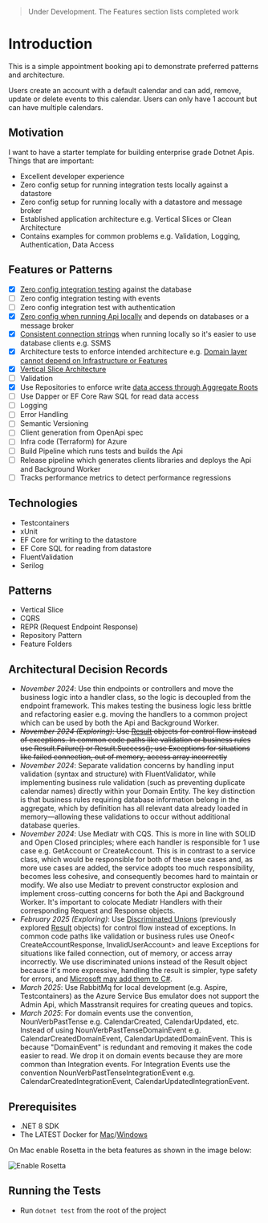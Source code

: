 > Under Development. The Features section lists completed work

# Introduction

This is a simple appointment booking api to demonstrate preferred patterns and architecture.

Users create an account with a default calendar and can add, remove, update or delete events to this calendar.
Users can only have 1 account but can have multiple calendars.

## Motivation

I want to have a starter template for building enterprise grade Dotnet Apis. Things that are important:

- Excellent developer experience
- Zero config setup for running integration tests locally against a datastore
- Zero config setup for running locally with a datastore and message broker
- Established application architecture e.g. Vertical Slices or Clean Architecture
- Contains examples for common problems e.g. Validation, Logging, Authentication, Data Access

## Features or Patterns

- [x] [Zero config integration testing](/tests/Web.Api.IntegrationTests/Helpers/AppointerWebApplicationFactory.cs)
  against the database
- [ ] Zero config integration testing with events
- [ ] Zero config integration test with authentication
- [x] [Zero config when running Api locally](/src/AppHost/Program.cs) and depends on databases or a message broker
- [x] [Consistent connection strings](/src/AppHost/Program.cs#L7) when running locally so it's easier to use database
  clients e.g. SSMS
- [x] Architecture tests to enforce intended architecture
  e.g. [Domain layer cannot depend on Infrastructure or Features](/tests/Web.Api.ArchitectureTests/DomainTests.cs)
- [x] [Vertical Slice Architecture](/src/Web.Api/Features/UserAccounts/CreateAccount.cs)
- [ ] Validation
- [x] Use Repositories to enforce
  write [data access through Aggregate Roots](/src/Web.Api/Infrastructure/Repositories/Repository.cs)
- [ ] Use Dapper or EF Core Raw SQL for read data access
- [ ] Logging
- [ ] Error Handling
- [ ] Semantic Versioning
- [ ] Client generation from OpenApi spec
- [ ] Infra code (Terraform) for Azure
- [ ] Build Pipeline which runs tests and builds the Api
- [ ] Release pipeline which generates clients libraries and deploys the Api and Background Worker
- [ ] Tracks performance metrics to detect performance regressions

## Technologies

- Testcontainers
- xUnit
- EF Core for writing to the datastore
- EF Core SQL for reading from datastore
- FluentValidation
- Serilog

## Patterns

- Vertical Slice
- CQRS
- REPR (Request Endpoint Response)
- Repository Pattern
- Feature Folders

## Architectural Decision Records

- _November 2024_: Use thin endpoints or controllers and move the business logic into a handler class, so the logic is
  decoupled from the endpoint framework. This makes testing the business logic less brittle and refactoring easier e.g.
  moving the handlers to a common project which can be used by both the Api and Background Worker.
- ~~_November 2024 (Exploring)_:
  Use [Result](https://www.milanjovanovic.tech/blog/functional-error-handling-in-dotnet-with-the-result-pattern) objects
  for control flow instead of exceptions. In common code paths like validation or business rules use Result.Failure() or
  Result.Success(); use Exceptions for situations like failed connection, out of memory, access array incorrectly~~
- _November 2024_: Separate validation concerns by handling input validation (syntax and structure) with
  FluentValidator, while implementing business rule validation (such as preventing duplicate calendar names) directly
  within your Domain Entity. The key distinction is that business rules requiring database information belong in the
  aggregate, which by definition has all relevant data already loaded in memory—allowing these validations to occur
  without additional database queries.
- _November 2024_: Use Mediatr with CQS. This is more in line with SOLID and Open Closed principles; where each handler
  is responsible for 1 use case e.g. GetAccount or CreateAccount. This is in contrast to a service class, which would be
  responsible for both of these use cases and, as more use cases are added, the service adopts too much responsibility,
  becomes less cohesive, and consequently becomes hard to maintain or modify. We also use Mediatr to prevent constructor
  explosion and implement cross-cutting concerns for both the Api and Background Worker. It's important to colocate
  Mediatr Handlers with their corresponding Request and Response objects.
- _February 2025 (Exploring)_: Use [Discriminated Unions](https://github.com/mcintyre321/OneOf) (previously explored
  [Result](https://www.milanjovanovic.tech/blog/functional-error-handling-in-dotnet-with-the-result-pattern)
  objects) for control flow instead of exceptions. In common code paths like validation or business rules use Oneof<
  CreateAccountResponse, InvalidUserAccount> and leave Exceptions for situations like failed connection, out of
  memory, or access array incorrectly. We use discriminated unions instead of the Result object because it's more
  expressive, handling the result is simpler, type safety for errors,
  and [Microsoft may add them to C#](https://github.com/dotnet/csharplang/blob/main/proposals/TypeUnions.md).
- _March 2025_: Use RabbitMq for local development (e.g. Aspire, Testcontainers) as the Azure Service Bus emulator does
  not support the Admin Api, which Masstransit requires for creating queues and topics.
- _March 2025_: For domain events use the convention, NounVerbPastTense e.g. CalendarCreated, CalendarUpdated, etc.
  Instead of using NounVerbPastTenseDomainEvent e.g. CalendarCreatedDomainEvent, CalendarUpdatedDomainEvent. This is
  because "DomainEvent" is redundant and removing it makes the code easier to read. We drop it on domain events because
  they are more common than Integration events. For Integration Events use the convention
  NounVerbPastTenseIntegrationEvent e.g. CalendarCreatedIntegrationEvent, CalendarUpdatedIntegrationEvent.

## Prerequisites

- .NET 8 SDK
- The LATEST Docker
  for [Mac](https://docs.docker.com/desktop/install/mac-install/)/[Windows](https://docs.docker.com/desktop/install/windows-install/)

On Mac enable Rosetta in the beta features as shown in the image below:

![Enable Rosetta](./imgs/dockerForMac.png)

## Running the Tests

- Run `dotnet test` from the root of the project
